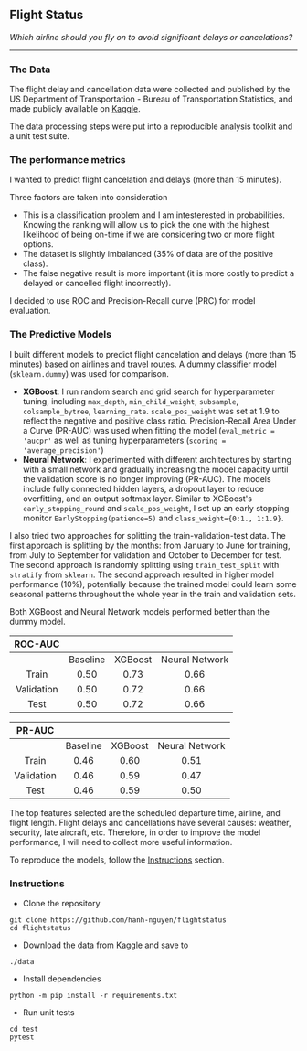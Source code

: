 ## Flight Status
*Which airline should you fly on to avoid significant delays or cancelations?*

---

### The Data

The flight delay and cancellation data were collected and published by the US Department of Transportation - Bureau of Transportation Statistics, and made publicly available on [Kaggle](https://www.kaggle.com/usdot/flight-delays).

The data processing steps were put into a reproducible analysis toolkit and a unit test suite.

### The performance metrics

I wanted to predict flight cancelation and delays (more than 15 minutes).

Three factors are taken into consideration
- This is a classification problem and I am intesterested in probabilities. Knowing the ranking will allow us to pick the one with the highest likelihood of being on-time if we are considering two or more flight options.
- The dataset is slightly imbalanced (35% of data are of the positive class).
- The false negative result is more important (it is more costly to predict a delayed or cancelled flight incorrectly).

I decided to use ROC and Precision-Recall curve (PRC) for model evaluation.


### The Predictive Models

I built different models to predict flight cancelation and delays (more than 15 minutes) based on airlines and travel routes. A dummy classifier model (`sklearn.dummy`) was used for comparison.

* __XGBoost__: I run random search and grid search for hyperparameter tuning, including `max_depth`, `min_child_weight`, `subsample`, `colsample_bytree`, `learning_rate`. `scale_pos_weight` was set at 1.9 to reflect the negative and positive class ratio. Precision-Recall Area Under a Curve (PR-AUC) was used when fitting the model (`eval_metric = 'aucpr'` as well as tuning hyperparameters (`scoring = 'average_precision'`) 
* __Neural Network__: I experimented with different architectures by starting with a small network and gradually increasing the model capacity until the validation score is no longer improving (PR-AUC). The models include fully connected hidden layers, a dropout layer to reduce overfitting, and an output softmax layer. Similar to XGBoost's `early_stopping_round` and `scale_pos_weight`, I set up an early stopping monitor `EarlyStopping(patience=5)` and `class_weight={0:1., 1:1.9}`.

I also tried two approaches for splitting the train-validation-test data. The first approach is splitting by the months: from January to June for training, from July to September for validation and October to December for test. The second approach is randomly splitting using `train_test_split` with `stratify` from `sklearn`. The second approach resulted in higher model performance (10%), potentially because the trained model could learn some seasonal patterns throughout the whole year in the train and validation sets.

Both XGBoost and Neural Network models performed better than the dummy model. 

|  ROC-AUC   |          |         |                |
| :--------: | :------: | :-----: | :------------: |
|            | Baseline | XGBoost | Neural Network |
|   Train    |   0.50   |  0.73   |      0.66      |
| Validation |   0.50   |  0.72   |      0.66      |
|    Test    |   0.50   |  0.72   |      0.66      |

|   PR-AUC   |          |         |                |
| :--------: | :------: | :-----: | :------------: |
|            | Baseline | XGBoost | Neural Network |
|   Train    |   0.46   |  0.60   |      0.51      |
| Validation |   0.46   |  0.59   |      0.47      |
|    Test    |   0.46   |  0.59   |      0.50      |

The top features selected are the scheduled departure time, airline, and flight length. Flight delays and cancellations have several causes: weather, security, late aircraft, etc. Therefore, in order to improve the model performance, I will need to collect more useful information.

To reproduce the models, follow the [Instructions](#instructions) section. 

### Instructions

* Clone the repository

``` shell
git clone https://github.com/hanh-nguyen/flightstatus
cd flightstatus
```

* Download the data from [Kaggle](https://www.kaggle.com/usdot/flight-delays) and save to

```
./data
```

* Install dependencies

``` shell
python -m pip install -r requirements.txt
```

* Run unit tests

``` shell
cd test
pytest
```
